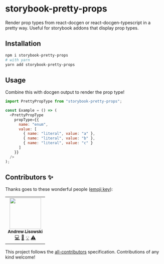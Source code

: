 # storybook-pretty-props

Render prop types from react-docgen or react-docgen-typescript in a pretty way.
Useful for storybook addons that display prop types.

## Installation

```sh
npm i storybook-pretty-props
# with yarn
yarn add storybook-pretty-props
```

## Usage

Combine this with docgen output to render the prop type!

```js
import PrettyPropType from "storybook-pretty-props";

const Example = () => (
  <PrettyPropType
    propType={{
      name: "enum",
      value: [
        { name: "literal", value: "a" },
        { name: "literal", value: "b" },
        { name: "literal", value: "c" }
      ]
    }}
  />
);
```

## Contributors ✨

Thanks goes to these wonderful people ([emoji key](https://allcontributors.org/docs/en/emoji-key)):

<!-- ALL-CONTRIBUTORS-LIST:START - Do not remove or modify this section -->
<!-- prettier-ignore-start -->
<!-- markdownlint-disable -->
<table>
  <tr>
    <td align="center"><a href="http://hipstersmoothie.com"><img src="https://avatars3.githubusercontent.com/u/1192452?v=4" width="100px;" alt=""/><br /><sub><b>Andrew Lisowski</b></sub></a><br /><a href="https://github.com/hipstersmoothie/storybook-pretty-props/commits?author=hipstersmoothie" title="Code">💻</a> <a href="https://github.com/hipstersmoothie/storybook-pretty-props/commits?author=hipstersmoothie" title="Documentation">📖</a> <a href="#example-hipstersmoothie" title="Examples">💡</a> <a href="https://github.com/hipstersmoothie/storybook-pretty-props/commits?author=hipstersmoothie" title="Tests">⚠️</a></td>
  </tr>
</table>

<!-- markdownlint-enable -->
<!-- prettier-ignore-end -->
<!-- ALL-CONTRIBUTORS-LIST:END -->

This project follows the [all-contributors](https://github.com/all-contributors/all-contributors) specification. Contributions of any kind welcome!